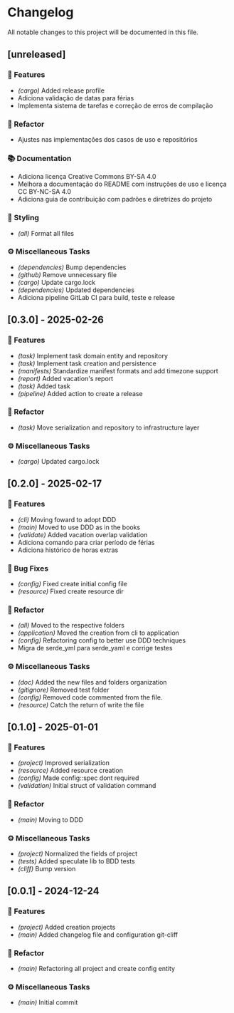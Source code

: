 # Changelog

All notable changes to this project will be documented in this file.

## [unreleased]

### 🚀 Features

- *(cargo)* Added release profile
- Adiciona validação de datas para férias
- Implementa sistema de tarefas e correção de erros de compilação

### 🚜 Refactor

- Ajustes nas implementações dos casos de uso e repositórios

### 📚 Documentation

- Adiciona licença Creative Commons BY-SA 4.0
- Melhora a documentação do README com instruções de uso e licença CC BY-NC-SA 4.0
- Adiciona guia de contribuição com padrões e diretrizes do projeto

### 🎨 Styling

- *(all)* Format all files

### ⚙️ Miscellaneous Tasks

- *(dependencies)* Bump dependencies
- *(github)* Remove unnecessary file
- *(cargo)* Update cargo.lock
- *(dependencies)* Updated dependencies
- Adiciona pipeline GitLab CI para build, teste e release

## [0.3.0] - 2025-02-26

### 🚀 Features

- *(task)* Implement task domain entity and repository
- *(task)* Implement task creation and persistence
- *(manifests)* Standardize manifest formats and add timezone support
- *(report)* Added vacation's report
- *(task)* Added task
- *(pipeline)* Added action to create a release

### 🚜 Refactor

- *(task)* Move serialization and repository to infrastructure layer

### ⚙️ Miscellaneous Tasks

- *(cargo)* Updated cargo.lock

## [0.2.0] - 2025-02-17

### 🚀 Features

- *(cli)* Moving foward to adopt DDD
- *(main)* Moved to use DDD as in the books
- *(validate)* Added vacation overlap validation
- Adiciona comando para criar período de férias
- Adiciona histórico de horas extras

### 🐛 Bug Fixes

- *(config)* Fixed create initial config file
- *(resource)* Fixed create resource dir

### 🚜 Refactor

- *(all)* Moved to the respective folders
- *(application)* Moved the creation from cli to application
- *(config)* Refactoring config to better use DDD techniques
- Migra de serde_yml para serde_yaml e corrige testes

### ⚙️ Miscellaneous Tasks

- *(doc)* Added the new files and folders organization
- *(gitignore)* Removed test folder
- *(config)* Removed code commented from the file.
- *(resource)* Catch the return of write the file

## [0.1.0] - 2025-01-01

### 🚀 Features

- *(project)* Improved serialization
- *(resource)* Added resource creation
- *(config)* Made config::spec dont required
- *(validation)* Initial struct of validation command

### 🚜 Refactor

- *(main)* Moving to DDD

### ⚙️ Miscellaneous Tasks

- *(project)* Normalized the fields of project
- *(tests)* Added speculate lib to BDD tests
- *(cliff)* Bump version

## [0.0.1] - 2024-12-24

### 🚀 Features

- *(project)* Added creation projects
- *(main)* Added changelog file and configuration git-cliff

### 🚜 Refactor

- *(main)* Refactoring all project and create config entity

### ⚙️ Miscellaneous Tasks

- *(main)* Initial commit

<!-- generated by git-cliff -->
